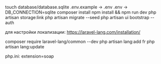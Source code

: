 touch database/database.sqlite
.env.example -> .env
.env -> DB_CONNECTION=sqlite
composer install
npm install && npm run dev
php artisan storage:link
php artisan migrate --seed
php artisan ui bootstrap --auth

для настройки локализации:
https://laravel-lang.com/installation/

composer require laravel-lang/common --dev
php artisan lang:add fr
php artisan lang:update

php.ini:
extension=soap
